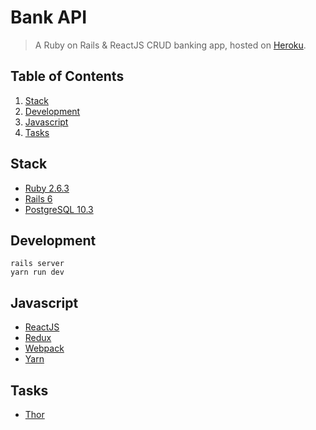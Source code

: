 # Bank API
> A Ruby on Rails & ReactJS CRUD banking app, hosted on [Heroku](https://heroku.com).


## Table of Contents
1. [Stack](#stack)
2. [Development](#development)
3. [Javascript](#javascript)
4. [Tasks](#tasks)

## Stack
* [Ruby 2.6.3](https://www.ruby-lang.org/en/)
* [Rails 6](http://rubyonrails.org)
* [PostgreSQL 10.3](https://www.postgresql.org)


## Development
```
rails server
yarn run dev
```


## Javascript
* [ReactJS](https://reactjs.org)
* [Redux](https://redux.js.org)
* [Webpack](https://webpack.js.org)
* [Yarn](https://yarnpkg.com/en/)


## Tasks
* [Thor](http://whatisthor.com)
